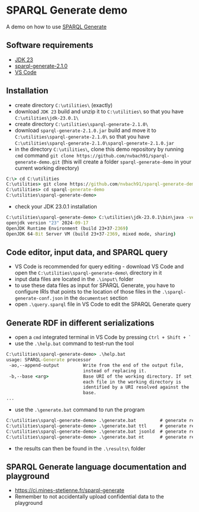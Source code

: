 # SPARQL Generate demo

A demo on how to use [SPARQL Generate](https://github.com/sparql-generate/sparql-generate)


## Software requirements

- [JDK 23](https://jdk.java.net/23/)
- [sparql-generate-2.1.0](https://github.com/sparql-generate/sparql-generate/tags)
- [VS Code](https://code.visualstudio.com/)


## Installation

- create directory `C:\utilities\` (exactly)
- download `JDK 23` build and unzip it to `C:\utilities\` so that you have `C:\utilities\jdk-23.0.1\`
- create directory `C:\utilities\sparql-generate-2.1.0\`
- download `sparql-generate-2.1.0.jar` build and move it to `C:\utilities\sparql-generate-2.1.0\` so that you have `C:\utilities\sparql-generate-2.1.0\sparql-generate-2.1.0.jar`
- in the directory `C:\utilities\`, clone this demo repository by running `cmd` command `git clone https://github.com/nvbach91/sparql-generate-demo.git` (this will create a folder `sparql-generate-demo` in your current working directory)

```bat
C:\> cd C:\utilities
C:\utilities> git clone https://github.com/nvbach91/sparql-generate-demo.git
C:\utilities> cd sparql-generate-demo
C:\utilities\sparql-generate-demo>
```

- check your JDK 23.0.1 installation

```bat
C:\utilities\sparql-generate-demo> C:\utilities\jdk-23.0.1\bin\java -version
openjdk version "23" 2024-09-17
OpenJDK Runtime Environment (build 23+37-2369)
OpenJDK 64-Bit Server VM (build 23+37-2369, mixed mode, sharing)
```


## Code editor, input data, and SPARQL query

- VS Code is recommended for query editing - download VS Code and open the `C:\utilities\sparql-generate-demo\` directory in it
- input data files are located in the `.\input\` folder
- to use these data files as input for SPARQL Generate, you have to configure IRIs that points to the location of those files in the `.\sparql-generate-conf.json` in the `documentset` section
- open `.\query.sparql` file in VS Code to edit the SPARQL Generate query


## Generate RDF in different serializations

- open a `cmd` integrated terminal in VS Code by pressing ``Ctrl + Shift + ` ``
- use the `.\help.bat` command to test-run the tool
```bat
C:\utilities\sparql-generate-demo> .\help.bat
usage: SPARQL-Generate processor
 -ao,--append-output         Write from the end of the output file,
                             instead of replacing it.
 -b,--base <arg>             Base URI of the working directory. If set,
                             each file in the working directory is
                             identified by a URI resolved against the
                             base.
...
```
- use the `.\generate.bat` command to run the program
```bat
C:\utilities\sparql-generate-demo> .\generate.bat         # generate result in format ttl
C:\utilities\sparql-generate-demo> .\generate.bat ttl     # generate result in format ttl
C:\utilities\sparql-generate-demo> .\generate.bat jsonld  # generate result in format jsonld
C:\utilities\sparql-generate-demo> .\generate.bat nt      # generate result in format nt
```
- the results can then be found in the `.\results\` folder


## SPARQL Generate language documentation and playground

- https://ci.mines-stetienne.fr/sparql-generate
- Remember to not accidentally upload confidential data to the playground
